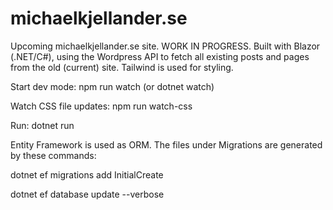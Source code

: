 # michaelkjellander.se

Upcoming michaelkjellander.se site. WORK IN PROGRESS. Built with Blazor (.NET/C#), using the Wordpress API to fetch all 
existing posts and pages from the old (current) site. Tailwind is used for styling.

Start dev mode: npm run watch (or dotnet watch)

Watch CSS file updates: npm run watch-css

Run: dotnet run

Entity Framework is used as ORM. The files under Migrations are generated by these commands:

dotnet ef migrations add InitialCreate

dotnet ef database update --verbose